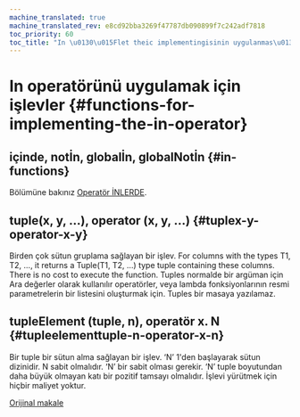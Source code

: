 ```yaml
---
machine_translated: true
machine_translated_rev: e8cd92bba3269f47787db090899f7c242adf7818
toc_priority: 60
toc_title: "In \u0130\u015Flet theic implementingisinin uygulanmas\u0131"
---
```


# In operatörünü uygulamak için işlevler {#functions-for-implementing-the-in-operator}

## içinde, notİn, globalİn, globalNotİn {#in-functions}

Bölümüne bakınız [Operatör İNLERDE](../statements/select.md#select-in-operators).

## tuple(x, y, …), operator (x, y, …) {#tuplex-y-operator-x-y}

Birden çok sütun gruplama sağlayan bir işlev.
For columns with the types T1, T2, …, it returns a Tuple(T1, T2, …) type tuple containing these columns. There is no cost to execute the function.
Tuples normalde bir argüman için Ara değerler olarak kullanılır operatörler, veya lambda fonksiyonlarının resmi parametrelerin bir listesini oluşturmak için. Tuples bir masaya yazılamaz.

## tupleElement (tuple, n), operatör x. N {#tupleelementtuple-n-operator-x-n}

Bir tuple bir sütun alma sağlayan bir işlev.
‘N’ 1'den başlayarak sütun dizinidir. N sabit olmalıdır. ‘N’ bir sabit olması gerekir. ‘N’ tuple boyutundan daha büyük olmayan katı bir pozitif tamsayı olmalıdır.
İşlevi yürütmek için hiçbir maliyet yoktur.

[Orijinal makale](https://clickhouse.tech/docs/en/query_language/functions/in_functions/) <!--hide-->
